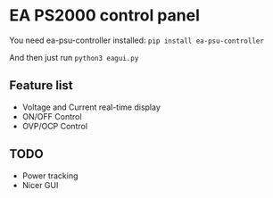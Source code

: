 # EA PS2000 control panel

You need ea-psu-controller installed: `pip install ea-psu-controller`

And then just run `python3 eagui.py`

## Feature list

- Voltage and Current real-time display
- ON/OFF Control
- OVP/OCP Control

## TODO

- Power tracking
- Nicer GUI
